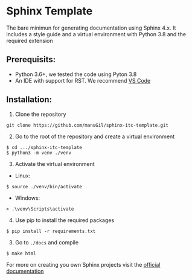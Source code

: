 # Sphinx Template
The bare minimun for generating documentation using Sphinx 4.x. It includes a style guide and a virtual environment with Python 3.8 and the required extension

## Prerequisits:

* Python 3.6+, we tested the code using Pyton 3.8
* An IDE with support for RST. We recommend [VS Code](https://code.visualstudio.com/download)

## Installation:

1. Clone the repository

``` shell
git clone https://github.com/manuGil/sphinx-itc-template.git
```

2. Go to the root of the repository and create a virtual environment

``` shell
$ cd .../sphinx-itc-template
$ python3 -m venv ./venv
```

3. Activate the virtual environment

* Linux:

``` shell
$ source ./venv/bin/activate
```

* Windows:

```shell
> .\venv\Scripts\activate
```

4. Use pip to install the required packages

``` shell
$ pip install -r requirements.txt
```

3. Go to `./docs` and compile

``` shell
$ make html
```

For more on creating you own Sphinx projects visit the [official documentation](https://docs.readthedocs.io/en/stable/intro/getting-started-with-sphinx.html)


